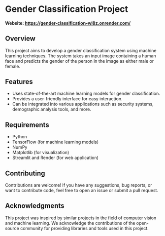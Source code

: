 # Gender Classification Project

#### Website: https://gender-classification-wl8z.onrender.com/
## Overview
This project aims to develop a gender classification system using machine learning techniques. The system takes an input image containing a human face and predicts the gender of the person in the image as either male or female.

## Features
- Uses state-of-the-art machine learning models for gender classification.
- Provides a user-friendly interface for easy interaction.
- Can be integrated into various applications such as security systems, demographic analysis tools, and more.

## Requirements
- Python
- TensorFlow (for machine learning models)
- NumPy
- Matplotlib (for visualization)
- Streamlit and Render (for web application)

## Contributing
Contributions are welcome! If you have any suggestions, bug reports, or want to contribute code, feel free to open an issue or submit a pull request.

## Acknowledgments
This project was inspired by similar projects in the field of computer vision and machine learning.
We acknowledge the contributions of the open-source community for providing libraries and tools used in this project.
